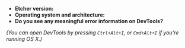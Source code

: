 - **Etcher version:**
- **Operating system and architecture:**
- **Do you see any meaningful error information on DevTools?**

*(You can open DevTools by pressing `Ctrl+Alt+I`, or `Cmd+Alt+I` if you're running OS X.)*
